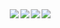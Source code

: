 <a href="https://github.com/anuraghazra/github-readme-stats">
  <img align="right" src="https://github-readme-stats.vercel.app/api/top-langs/?username=iaizawa0623&count_private=true&theme=dracula&langs_count=10&card_width=400" />
  <img align="right" src="https://github-readme-stats.vercel.app/api?username=iaizawa0623&show_icons=true&count_private=true&theme=dracula&card_width=400&line_height=32" />
</a>

<a href="https://github.com/iaizawa0623/RestSharpCognitoAuthenticator">
  <img align="right" src="https://github-readme-stats.vercel.app/api/pin/?username=iaizawa0623&repo=RestSharpCognitoAuthenticator&theme=dracula" />
</a>

<a href="https://github.com/iaizawa0623/amplify_studio_and_figma_trial">
  <img align="right" src="https://github-readme-stats.vercel.app/api/pin/?username=iaizawa0623&repo=amplify_studio_and_figma_trial&theme=dracula" />
</a>

